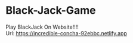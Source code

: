 # Black-Jack-Game
Play BlackJack On Website!!!!<br>
Url: https://incredible-concha-92ebbc.netlify.app

